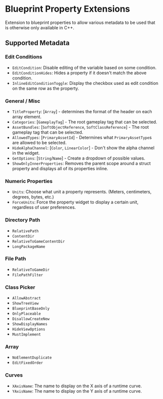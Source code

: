 # Blueprint Property Extensions
Extension to blueprint properties to allow various metadata to be used that is otherwise only available in C++.

## Supported Metadata
### Edit Conditions
* `EditCondition`: Disable editing of the variable based on some condition.
* `EditConditionHides`: Hides a property if it doesn't match the above condition.
* `InlineEditConditionToggle`: Display the checkbox used as edit condition on the same row as the property.

### General / Misc
* `TitleProperty`: [`Array`] - determines the format of the header on each array element.
* `Categories`: [`GameplayTag`] - The root gameplay tag that can be selected.
* `AssetBundles`: [`SoftObjectReference`, `SoftClassReference`] - The root gameplay tag that can be selected.
* `AllowedTypes`: [`PrimaryAssetId`] - Determines what `PrimaryAssetType`s are allowed to be selected.
* `HideAlphaChannel`:  [`Color`, `LinearColor`] - Don't show the alpha channel in the widget.
* `GetOptions`: [`String`/`Name`] - Create a dropdown of possible values.
* `ShowOnlyInnerProperties`: Removes the parent scope around a struct property and displays all of its properties inline.

### Numeric Properties
* `Units`: Choose what unit a property represents. (Meters, centimeters, degrees, bytes, etc.)
* `ForceUnits`: Force the property widget to display a certain unit, regardless of user preferences.

### Directory Path
* `RelativePath`
* `ContentDir`
* `RelativeToGameContentDir`
* `LongPackageName`

### File Path
* `RelativeToGameDir`
* `FilePathFilter`

### Class Picker
* `AllowAbstract`
* `ShowTreeView`
* `BlueprintBaseOnly`
* `OnlyPlaceable`
* `DisallowCreateNew`
* `ShowDisplayNames`
* `HideViewOptions`
* `MustImplement`

### Array
* `NoElementDuplicate`
* `EditFixedOrder`

### Curves
* `XAxisName`: The name to display on the X axis of a runtime curve.
* `YAxisName`: The name to display on the Y axis of a runtime curve.
